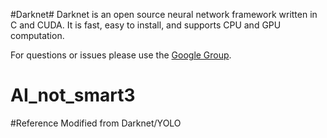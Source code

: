 #Darknet#
Darknet is an open source neural network framework written in C and CUDA. It is fast, easy to install, and supports CPU and GPU computation.

For questions or issues please use the [Google Group](https://groups.google.com/forum/#!forum/darknet).
# AI_not_smart3


#Reference
Modified from Darknet/YOLO
